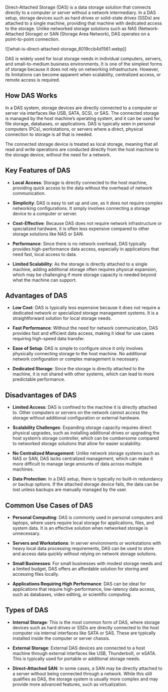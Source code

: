 Direct-Attached Storage (DAS) is a data storage solution that connects directly to a computer or server without a network intermediary. In a DAS setup, storage devices such as hard drives or solid-state drives (SSDs) are attached to a single machine, providing that machine with dedicated access to the storage. Unlike networked storage solutions such as NAS (Network-Attached Storage) or SAN (Storage Area Network), DAS operates on a point-to-point connection.

![[what-is-direct-attached-storage_6019ccb4d1561.webp]]

DAS is widely used for local storage needs in individual computers, servers, and small-to-medium business environments. It is one of the simplest forms of storage because it does not rely on networking infrastructure. However, its limitations can become apparent when scalability, centralized access, or remote access is required.

## **How DAS Works**

In a DAS system, storage devices are directly connected to a computer or server via interfaces like USB, SATA, SCSI, or SAS. The connected storage is managed by the host machine’s operating system, and it can be used for file storage, databases, or applications. DAS is typically seen in personal computers (PCs), workstations, or servers where a direct, physical connection to storage is all that is needed.

The connected storage device is treated as local storage, meaning that all read and write operations are conducted directly from the host machine to the storage device, without the need for a network.

## **Key Features of DAS**

- **Local Access**: Storage is directly connected to the host machine, providing quick access to the data without the overhead of network communication.

- **Simplicity**: DAS is easy to set up and use, as it does not require complex networking configurations. It simply involves connecting a storage device to a computer or server.

- **Cost-Effective**: Because DAS does not require network infrastructure or specialized hardware, it is often less expensive compared to other storage solutions like NAS or SAN.

- **Performance**: Since there is no network overhead, DAS typically provides high-performance data access, especially in applications that need fast, local access to data.

- **Limited Scalability**: As the storage is directly attached to a single machine, adding additional storage often requires physical expansion, which may be challenging if more storage capacity is needed beyond what the machine can support.

## **Advantages of DAS**

- **Low Cost**: DAS is typically less expensive because it does not require a dedicated network or specialized storage management systems. It is a straightforward solution for local storage needs.

- **Fast Performance**: Without the need for network communication, DAS provides fast and efficient data access, making it ideal for use cases requiring high-speed data transfer.

- **Ease of Setup**: DAS is simple to configure since it only involves physically connecting storage to the host machine. No additional network configuration or complex management is necessary.

- **Dedicated Storage**: Since the storage is directly attached to the machine, it is not shared with other systems, which can lead to more predictable performance.

## **Disadvantages of DAS**

- **Limited Access**: DAS is confined to the machine it is directly attached to. Other computers or servers on the network cannot access the storage without additional configuration or external hardware.

- **Scalability Challenges**: Expanding storage capacity requires direct physical upgrades, such as installing additional drives or upgrading the host system’s storage controller, which can be cumbersome compared to networked storage solutions that allow for easier scalability.

- **No Centralized Management**: Unlike network storage systems such as NAS or SAN, DAS lacks centralized management, which can make it more difficult to manage large amounts of data across multiple machines.

- **Data Protection**: In a DAS setup, there is typically no built-in redundancy or backup options. If the attached storage device fails, the data can be lost unless backups are manually managed by the user.

## **Common Use Cases of DAS**

- **Personal Computing**: DAS is commonly used in personal computers and laptops, where users require local storage for applications, files, and system data. It is an effective solution when networked storage is unnecessary.

- **Servers and Workstations**: In server environments or workstations with heavy local data processing requirements, DAS can be used to store and access data quickly without relying on network storage solutions.

- **Small Businesses**: For small businesses with modest storage needs and a limited budget, DAS offers an affordable solution for storing and accessing files locally.

- **Applications Requiring High Performance**: DAS can be ideal for applications that require high-performance, low-latency data access, such as databases, video editing, or scientific computing.

## **Types of DAS**

- **Internal Storage**: This is the most common form of DAS, where storage devices such as hard drives or SSDs are directly connected to the host computer via internal interfaces like SATA or SAS. These are typically installed inside the computer or server chassis.

- **External Storage**: External DAS devices are connected to a host machine through external interfaces like USB, Thunderbolt, or eSATA. This is typically used for portable or additional storage needs.

- **Direct-Attached SAN**: In some cases, a SAN may be directly attached to a server without being connected through a network. While this still qualifies as DAS, the storage system is usually more complex and may provide more advanced features, such as virtualization.